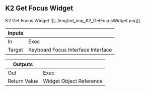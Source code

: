## K2 Get Focus Widget
K2 Get Focus Widget
![[../img/nd_img_K2_GetFocusWidget.png]]

|Inputs||
|--|--|
| In | Exec |
| Target | Keyboard Focus Interface Interface |

|Outputs||
|--|--|
| Out | Exec |
| Return Value | Widget Object Reference |
